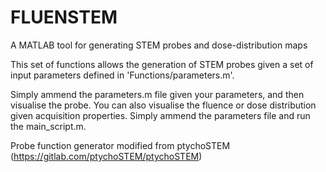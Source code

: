 # FLUENSTEM
A MATLAB tool for generating STEM probes and dose-distribution maps

This set of functions allows the generation of STEM probes given a set of input parameters defined in 'Functions/parameters.m'.

Simply ammend the parameters.m file given your parameters, and then visualise the probe. You can also visualise the fluence or dose distribution given acquisition properties. Simply ammend the parameters file and run the main_script.m.

Probe function generator modified from ptychoSTEM (https://gitlab.com/ptychoSTEM/ptychoSTEM)
